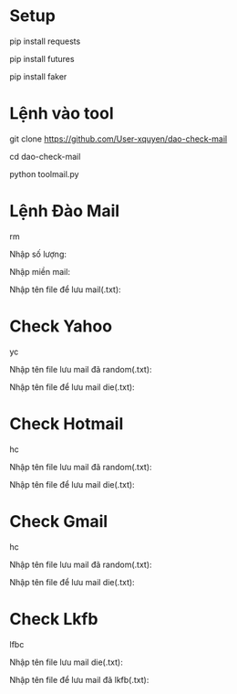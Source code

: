 # Setup
pip install requests

pip install futures

pip install faker
# Lệnh vào tool
git clone https://github.com/User-xquyen/dao-check-mail

cd dao-check-mail

python toolmail.py
# Lệnh Đào Mail
rm

Nhập số lượng:

Nhập miền mail:

Nhập tên file để lưu mail(.txt):
# Check Yahoo
yc

Nhập tên file lưu mail đã random(.txt):

Nhập tên file để lưu mail die(.txt):
# Check Hotmail
hc

Nhập tên file lưu mail đã random(.txt):

Nhập tên file để lưu mail die(.txt):
# Check Gmail
hc

Nhập tên file lưu mail đã random(.txt):

Nhập tên file để lưu mail die(.txt):
# Check Lkfb
lfbc

Nhập tên file lưu mail die(.txt):

Nhập tên file để lưu mail đã lkfb(.txt):
